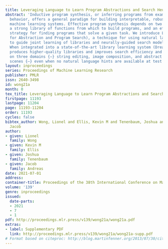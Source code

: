 ```yaml
---
title: Leveraging Language to Learn Program Abstractions and Search Heuristics
abstract: 'Inductive program synthesis, or inferring programs from examples of desired
  behavior, offers a general paradigm for building interpretable, robust, andgeneralizable
  machine learning systems. Effective program synthesis depends on two key ingredients:
  a strong library of functions from which to build programs, and an efficient search
  strategy for finding programs that solve a given task. We introduce LAPS (Language
  for Abstraction and Program Search), a technique for using natural language annotations
  to guide joint learning of libraries and neurally-guided search models for synthesis.
  When integrated into a state-of-the-art library learning system (DreamCoder), LAPS
  produces higher-quality libraries and improves search efficiency and generalization
  on three domains {–} string editing, image composition, and abstract reasoning about
  scenes {–} even when no natural language hints are available at test time.'
layout: inproceedings
series: Proceedings of Machine Learning Research
publisher: PMLR
issn: 2640-3498
id: wong21a
month: 0
tex_title: Leveraging Language to Learn Program Abstractions and Search Heuristics
firstpage: 11193
lastpage: 11204
page: 11193-11204
order: 11193
cycles: false
bibtex_author: Wong, Lionel and Ellis, Kevin M and Tenenbaum, Joshua and Andreas,
  Jacob
author:
- given: Lionel
  family: Wong
- given: Kevin M
  family: Ellis
- given: Joshua
  family: Tenenbaum
- given: Jacob
  family: Andreas
date: 2021-07-01
address:
container-title: Proceedings of the 38th International Conference on Machine Learning
volume: '139'
genre: inproceedings
issued:
  date-parts:
  - 2021
  - 7
  - 1
pdf: http://proceedings.mlr.press/v139/wong21a/wong21a.pdf
extras:
- label: Supplementary PDF
  link: http://proceedings.mlr.press/v139/wong21a/wong21a-supp.pdf
# Format based on citeproc: http://blog.martinfenner.org/2013/07/30/citeproc-yaml-for-bibliographies/
---
```

